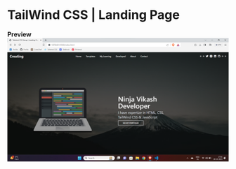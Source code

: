 # TailWind CSS | Landing Page

**Preview**
![Preview](https://github.com/Ninja-Vikash/Assets/blob/main/TailwindCSS-Landing%20Page/tailwind-landingpage.png)
